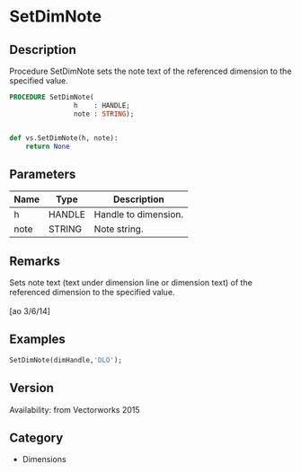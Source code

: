 # SetDimNote

## Description
Procedure SetDimNote sets the note text of the referenced dimension to the specified value.

```pascal
PROCEDURE SetDimNote(
				h    : HANDLE;
				note : STRING);
```

```python

def vs.SetDimNote(h, note):
    return None
```

## Parameters
|Name|Type|Description|
|---|---|---|
|h|HANDLE|Handle to dimension.|
|note|STRING|Note string.|

## Remarks
Sets note text (text under dimension line or dimension text) of the referenced dimension to the specified value.<BR>
<BR>
[ao 3/6/14]

## Examples
```pascal
SetDimNote(dimHandle,'DLO');
```

## Version
Availability: from Vectorworks 2015
## Category
* Dimensions

